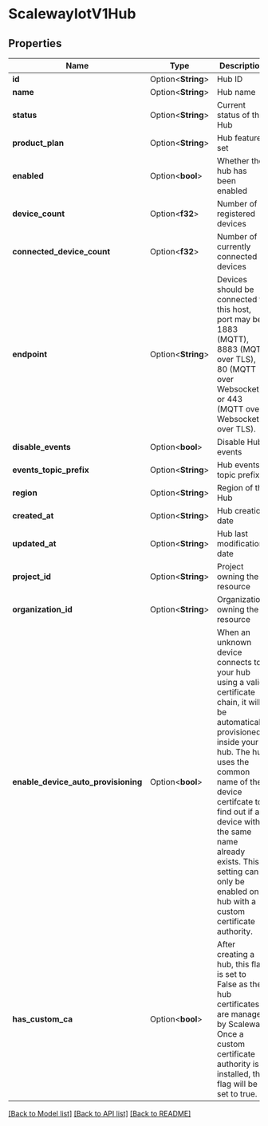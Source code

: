 # ScalewayIotV1Hub

## Properties

Name | Type | Description | Notes
------------ | ------------- | ------------- | -------------
**id** | Option<**String**> | Hub ID | [optional]
**name** | Option<**String**> | Hub name | [optional]
**status** | Option<**String**> | Current status of the Hub | [optional][default to Status_Unknown]
**product_plan** | Option<**String**> | Hub feature set | [optional][default to ProductPlan_Unknown]
**enabled** | Option<**bool**> | Whether the hub has been enabled | [optional]
**device_count** | Option<**f32**> | Number of registered devices | [optional]
**connected_device_count** | Option<**f32**> | Number of currently connected devices | [optional]
**endpoint** | Option<**String**> | Devices should be connected to this host, port may be 1883 (MQTT), 8883 (MQTT over TLS), 80 (MQTT over Websocket) or 443 (MQTT over Websocket over TLS). | [optional]
**disable_events** | Option<**bool**> | Disable Hub events | [optional]
**events_topic_prefix** | Option<**String**> | Hub events topic prefix | [optional]
**region** | Option<**String**> | Region of the Hub | [optional]
**created_at** | Option<**String**> | Hub creation date | [optional]
**updated_at** | Option<**String**> | Hub last modification date | [optional]
**project_id** | Option<**String**> | Project owning the resource | [optional]
**organization_id** | Option<**String**> | Organization owning the resource | [optional]
**enable_device_auto_provisioning** | Option<**bool**> | When an unknown device connects to your hub using a valid certificate chain, it will be automatically provisioned inside your hub. The hub uses the common name of the device certifcate to find out if a device with the same name already exists. This setting can only be enabled on a hub with a custom certificate authority. | [optional]
**has_custom_ca** | Option<**bool**> | After creating a hub, this flag is set to False as the hub certificates are managed by Scaleway. Once a custom certificate authority is installed, this flag will be set to true. | [optional]

[[Back to Model list]](../README.md#documentation-for-models) [[Back to API list]](../README.md#documentation-for-api-endpoints) [[Back to README]](../README.md)


